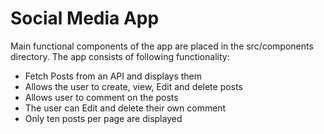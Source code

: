 # Social Media App

Main functional components of the app are placed in the src/components directory.
The app consists of following functionality:
- Fetch Posts from an API and displays them
- Allows the user to create, view, Edit and delete posts
- Allows user to comment on the posts
- The user can Edit and delete their own comment
- Only ten posts per page are displayed
